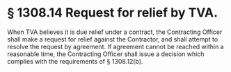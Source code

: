 # § 1308.14   Request for relief by TVA.

When TVA believes it is due relief under a contract, the Contracting Officer shall make a request for relief against the Contractor, and shall attempt to resolve the request by agreement. If agreement cannot be reached within a reasonable time, the Contracting Officer shall issue a decision which complies with the requirements of § 1308.12(b). 




